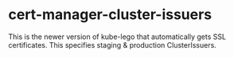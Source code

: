 # cert-manager-cluster-issuers

This is the newer version of kube-lego that automatically gets SSL certificates.
This specifies staging & production ClusterIssuers.
